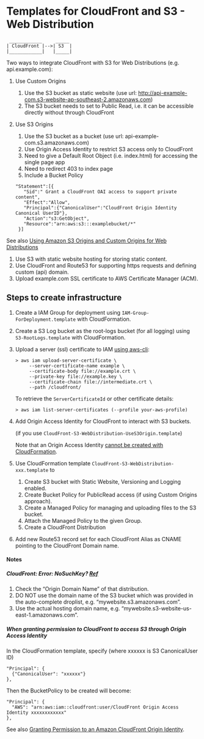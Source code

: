 # Templates for CloudFront and S3 - Web Distribution

```
 ____________     _____     
| CloudFront |-->| S3  |
|____________|   |_____|
```

Two ways to integrate CloudFront with S3 for Web Distributions (e.g. api.example.com):

1. Use Custom Origins
    1. Use the S3 bucket as static website (use url: http://api-example-com.s3-website-ap-southeast-2.amazonaws.com)
    1. The S3 bucket needs to set to Public Read, i.e. it can be accessible directly without through CloudFront 

1. Use S3 Origins
    1. Use the S3 bucket as a bucket (use url: api-example-com.s3.amazonaws.com)
    1. Use Origin Access Identity to restrict S3 access only to CloudFront
    1. Need to give a Default Root Object (i.e. index.html) for accessing the single page app 
    1. Need to redirect 403 to index page
    1. Include a Bucket Policy
      ```
      "Statement":[{
         "Sid":" Grant a CloudFront OAI access to support private content",
         "Effect":"Allow",
         "Principal":{"CanonicalUser":"CloudFront Origin Identity Canonical UserID"},
         "Action":"s3:GetObject",
         "Resource":"arn:aws:s3:::examplebucket/*"
       }]
      ```

See also [Using Amazon S3 Origins and Custom Origins for Web Distributions](
  http://docs.aws.amazon.com/AmazonCloudFront/latest/DeveloperGuide/DownloadDistS3AndCustomOrigins.html)


1. Use S3 with static website hosting for storing static content.
1. Use CloudFront and Route53 for supporting https requests and defining custom (api) domain. 
1. Upload example.com SSL certificate to AWS Certificate Manager (ACM).


## Steps to create infrastructure

1. Create a IAM Group for deployment using `IAM-Group-ForDeployment.template` with CloudFormation.

1. Create a S3 Log bucket as the root-logs bucket (for all logging) using `S3-RootLogs.template` with CloudFormation.

1. Upload a server (ssl) certificate to IAM [using aws-cli](
   http://docs.aws.amazon.com/IAM/latest/UserGuide/id_credentials_server-certs.html#upload-server-certificate):

   ```
   > aws iam upload-server-certificate \
        --server-certificate-name example \
        --certificate-body file://example.crt \
        --private-key file://example.key \
        --certificate-chain file://intermediate.crt \
        --path /cloudfront/
   ```

   To retrieve the `ServerCertificateId` or other certificate details:
   
   ```
   > aws iam list-server-certificates (--profile your-aws-profile)
   ```

1. Add Origin Access Identity for CloudFront to interact with S3 buckets.

   (if you use `CloudFront-S3-WebDistribution-UseS3Origin.template`)

   Note that an Origin Access Identity [cannot be created with CloudFormation](
     https://stackoverflow.com/questions/20632828/aws-cloud-formation-script-to-create-s3-bucket-and-distribution).

1. Use CloudFormation template `CloudFront-S3-WebDistribution-xxx.template` to

    1. Create S3 bucket with Static Website, Versioning and Logging enabled.
    1. Create Bucket Policy for PublicRead access (if using Custom Origins approach).
    1. Create a Managed Policy for managing and uploading files to the S3 bucket.
    1. Attach the Managed Policy to the given Group.
    1. Create a CloudFront Distribution
    
1. Add new Route53 record set for each CloudFront Alias as CNAME pointing to
   the CloudFront Domain name.


#### Notes

##### CloudFront: Error: NoSuchKey? [Ref](https://stackoverflow.com/questions/15309113/amazon-cloudfront-doesnt-respect-my-s3-website-buckets-index-html-rules)

1. Check the “Origin Domain Name” of that distribution.
1. DO NOT use the domain name of the S3 bucket which was provided in the auto-complete droplist, e.g. “mywebsite.s3.amazonaws.com”.
1. Use the actual hosting domain name, e.g. “mywebsite.s3-website-us-east-1.amazonaws.com”.

##### When granting permission to CloudFront to access S3 through Origin Access Identity

In the CloudFormation template, specify (where xxxxxx is S3 CanonicalUser ID)

```
"Principal": {
  {"CanonicalUser": "xxxxxx"}
},
```

Then the BucketPolicy to be created will become:

```
"Principal": {
  "AWS": "arn:aws:iam::cloudfront:user/CloudFront Origin Access Identity xxxxxxxxxxxx"
},
```

See also [Granting Permission to an Amazon CloudFront Origin Identity](
  http://docs.aws.amazon.com/AmazonS3/latest/dev/example-bucket-policies.html#example-bucket-policies-use-case-6).
